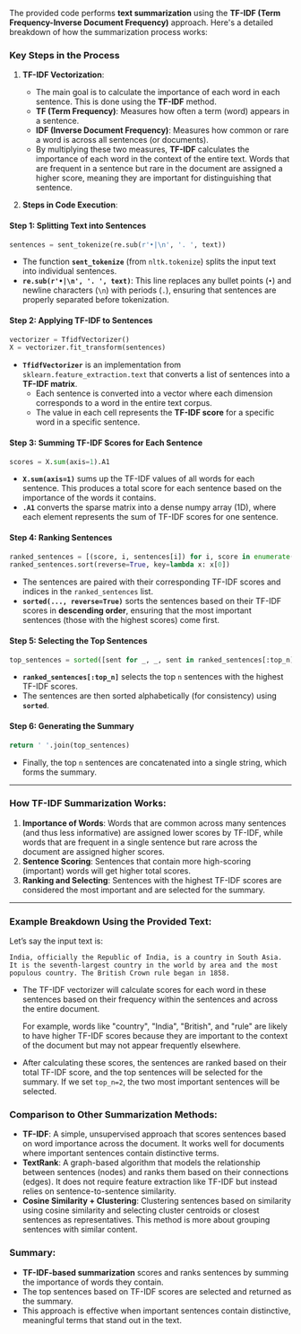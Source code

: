 The provided code performs **text summarization** using the **TF-IDF (Term Frequency-Inverse Document Frequency)** approach. Here's a detailed breakdown of how the summarization process works:

### **Key Steps in the Process**

1. **TF-IDF Vectorization**:
   - The main goal is to calculate the importance of each word in each sentence. This is done using the **TF-IDF** method.
   - **TF (Term Frequency)**: Measures how often a term (word) appears in a sentence.
   - **IDF (Inverse Document Frequency)**: Measures how common or rare a word is across all sentences (or documents).
   - By multiplying these two measures, **TF-IDF** calculates the importance of each word in the context of the entire text. Words that are frequent in a sentence but rare in the document are assigned a higher score, meaning they are important for distinguishing that sentence.

2. **Steps in Code Execution**:

#### Step 1: **Splitting Text into Sentences**
```python
sentences = sent_tokenize(re.sub(r'•|\n', '. ', text))
```
- The function **`sent_tokenize`** (from `nltk.tokenize`) splits the input text into individual sentences.
- **`re.sub(r'•|\n', '. ', text)`**: This line replaces any bullet points (`•`) and newline characters (`\n`) with periods (`.`), ensuring that sentences are properly separated before tokenization.

#### Step 2: **Applying TF-IDF to Sentences**
```python
vectorizer = TfidfVectorizer()
X = vectorizer.fit_transform(sentences)
```
- **`TfidfVectorizer`** is an implementation from `sklearn.feature_extraction.text` that converts a list of sentences into a **TF-IDF matrix**.
  - Each sentence is converted into a vector where each dimension corresponds to a word in the entire text corpus.
  - The value in each cell represents the **TF-IDF score** for a specific word in a specific sentence.
  
#### Step 3: **Summing TF-IDF Scores for Each Sentence**
```python
scores = X.sum(axis=1).A1
```
- **`X.sum(axis=1)`** sums up the TF-IDF values of all words for each sentence. This produces a total score for each sentence based on the importance of the words it contains.
- **`.A1`** converts the sparse matrix into a dense numpy array (1D), where each element represents the sum of TF-IDF scores for one sentence.

#### Step 4: **Ranking Sentences**
```python
ranked_sentences = [(score, i, sentences[i]) for i, score in enumerate(scores)]
ranked_sentences.sort(reverse=True, key=lambda x: x[0])
```
- The sentences are paired with their corresponding TF-IDF scores and indices in the `ranked_sentences` list.
- **`sorted(..., reverse=True)`** sorts the sentences based on their TF-IDF scores in **descending order**, ensuring that the most important sentences (those with the highest scores) come first.

#### Step 5: **Selecting the Top Sentences**
```python
top_sentences = sorted([sent for _, _, sent in ranked_sentences[:top_n]])
```
- **`ranked_sentences[:top_n]`** selects the top `n` sentences with the highest TF-IDF scores.
- The sentences are then sorted alphabetically (for consistency) using **`sorted`**.

#### Step 6: **Generating the Summary**
```python
return ' '.join(top_sentences)
```
- Finally, the top `n` sentences are concatenated into a single string, which forms the summary.

---

### **How TF-IDF Summarization Works:**
1. **Importance of Words**: Words that are common across many sentences (and thus less informative) are assigned lower scores by TF-IDF, while words that are frequent in a single sentence but rare across the document are assigned higher scores.
2. **Sentence Scoring**: Sentences that contain more high-scoring (important) words will get higher total scores.
3. **Ranking and Selecting**: Sentences with the highest TF-IDF scores are considered the most important and are selected for the summary.

---

### **Example Breakdown Using the Provided Text:**

Let’s say the input text is:

```
India, officially the Republic of India, is a country in South Asia. It is the seventh-largest country in the world by area and the most populous country. The British Crown rule began in 1858.
```

- The TF-IDF vectorizer will calculate scores for each word in these sentences based on their frequency within the sentences and across the entire document.
  
  For example, words like "country", "India", "British", and "rule" are likely to have higher TF-IDF scores because they are important to the context of the document but may not appear frequently elsewhere.
  
- After calculating these scores, the sentences are ranked based on their total TF-IDF score, and the top sentences will be selected for the summary. If we set `top_n=2`, the two most important sentences will be selected.

### **Comparison to Other Summarization Methods**:
- **TF-IDF**: A simple, unsupervised approach that scores sentences based on word importance across the document. It works well for documents where important sentences contain distinctive terms.
- **TextRank**: A graph-based algorithm that models the relationship between sentences (nodes) and ranks them based on their connections (edges). It does not require feature extraction like TF-IDF but instead relies on sentence-to-sentence similarity.
- **Cosine Similarity + Clustering**: Clustering sentences based on similarity using cosine similarity and selecting cluster centroids or closest sentences as representatives. This method is more about grouping sentences with similar content.

### **Summary**:
- **TF-IDF-based summarization** scores and ranks sentences by summing the importance of words they contain.
- The top sentences based on TF-IDF scores are selected and returned as the summary. 
- This approach is effective when important sentences contain distinctive, meaningful terms that stand out in the text.